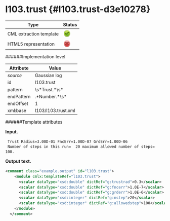 # l103.trust {#l103.trust-d3e10278}


| Type                                                                                                                                                | Status                                                                                                                                              |
|----|----|
| CML extraction template                                                                                                                             | ![](/imgs/Total.png)                                                                                                                                |
| HTML5 representation                                                                                                                                | ![](/imgs/None.png)                                                                                                                                 |

######Implementation level

| Attribute                                                                                                                                           | Value                                                                                                                                               |
|----|----|
| *source*                                                                                                                                            | Gaussian log                                                                                                                                        |
| id                                                                                                                                                  | l103.trust                                                                                                                                          |
| pattern                                                                                                                                             | \\s\*Trust.\*\\s\*                                                                                                                                  |
| endPattern                                                                                                                                          | .\*Number.\*\\s\*                                                                                                                                   |
| endOffset                                                                                                                                           | 1                                                                                                                                                   |
| xml:base                                                                                                                                            | l103/l103.trust.xml                                                                                                                                 |

######Template attributes

**Input.**

     Trust Radius=3.00D-01 FncErr=1.00D-07 GrdErr=1.00D-06
     Number of steps in this run=  20 maximum allowed number of steps= 100.
      

**Output text.**

```xml
<comment class="example.output" id="l103.trust">
    <module cmlx:templateRef="l103.trust">
      <scalar dataType="xsd:double" dictRef="g:trustrad">0.3</scalar>
      <scalar dataType="xsd:double" dictRef="g:fncerr">1.0E-7</scalar>
      <scalar dataType="xsd:double" dictRef="g:grderr">1.0E-6</scalar>
      <scalar dataType="xsd:integer" dictRef="g:nstep">20</scalar>
      <scalar dataType="xsd:integer" dictRef="g:allowedstep">100</scalar>
    </module>
  </comment>
```
